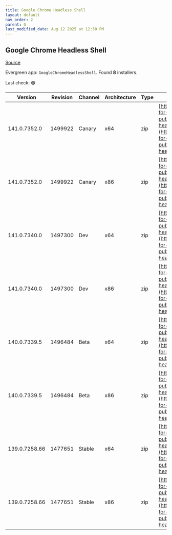 ```yaml
---
title: Google Chrome Headless Shell
layout: default
nav_order: 2
parent: G
last_modified_date: Aug 12 2025 at 12:30 PM
---
```


## Google Chrome Headless Shell

[Source](https://googlechromelabs.github.io/chrome-for-testing/)

Evergreen app: `GoogleChromeHeadlessShell`. Found **8** installers.

Last check: 🟢

| Version       | Revision | Channel | Architecture | Type | URI                                                                                                                                                                                                                          |
| ------------- | -------- | ------- | ------------ | ---- | ---------------------------------------------------------------------------------------------------------------------------------------------------------------------------------------------------------------------------- |
| 141.0.7352.0  | 1499922  | Canary  | x64          | zip  | [https://storage.googleapis.com/chrome-for-testing-public/141.0.7352.0/win64/chrome-headless-shell-win64.zip](https://storage.googleapis.com/chrome-for-testing-public/141.0.7352.0/win64/chrome-headless-shell-win64.zip)   |
| 141.0.7352.0  | 1499922  | Canary  | x86          | zip  | [https://storage.googleapis.com/chrome-for-testing-public/141.0.7352.0/win32/chrome-headless-shell-win32.zip](https://storage.googleapis.com/chrome-for-testing-public/141.0.7352.0/win32/chrome-headless-shell-win32.zip)   |
| 141.0.7340.0  | 1497300  | Dev     | x64          | zip  | [https://storage.googleapis.com/chrome-for-testing-public/141.0.7340.0/win64/chrome-headless-shell-win64.zip](https://storage.googleapis.com/chrome-for-testing-public/141.0.7340.0/win64/chrome-headless-shell-win64.zip)   |
| 141.0.7340.0  | 1497300  | Dev     | x86          | zip  | [https://storage.googleapis.com/chrome-for-testing-public/141.0.7340.0/win32/chrome-headless-shell-win32.zip](https://storage.googleapis.com/chrome-for-testing-public/141.0.7340.0/win32/chrome-headless-shell-win32.zip)   |
| 140.0.7339.5  | 1496484  | Beta    | x64          | zip  | [https://storage.googleapis.com/chrome-for-testing-public/140.0.7339.5/win64/chrome-headless-shell-win64.zip](https://storage.googleapis.com/chrome-for-testing-public/140.0.7339.5/win64/chrome-headless-shell-win64.zip)   |
| 140.0.7339.5  | 1496484  | Beta    | x86          | zip  | [https://storage.googleapis.com/chrome-for-testing-public/140.0.7339.5/win32/chrome-headless-shell-win32.zip](https://storage.googleapis.com/chrome-for-testing-public/140.0.7339.5/win32/chrome-headless-shell-win32.zip)   |
| 139.0.7258.66 | 1477651  | Stable  | x64          | zip  | [https://storage.googleapis.com/chrome-for-testing-public/139.0.7258.66/win64/chrome-headless-shell-win64.zip](https://storage.googleapis.com/chrome-for-testing-public/139.0.7258.66/win64/chrome-headless-shell-win64.zip) |
| 139.0.7258.66 | 1477651  | Stable  | x86          | zip  | [https://storage.googleapis.com/chrome-for-testing-public/139.0.7258.66/win32/chrome-headless-shell-win32.zip](https://storage.googleapis.com/chrome-for-testing-public/139.0.7258.66/win32/chrome-headless-shell-win32.zip) |
